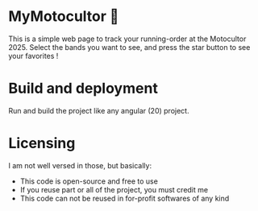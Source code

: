 # MyMotocultor 🤘
This is a simple web page to track your running-order at the Motocultor 2025.
Select the bands you want to see, and press the star button to see your favorites !

# Build and deployment
Run and build the project like any angular (20) project.

# Licensing
I am not well versed in those, but basically:
- This code is open-source and free to use
- If you reuse part or all of the project, you must credit me
- This code can not be reused in for-profit softwares of any kind
